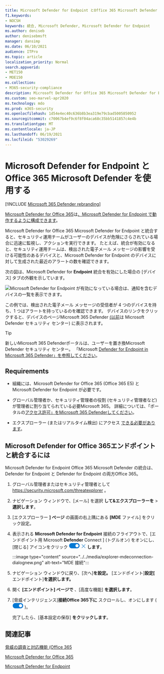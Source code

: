 ```yaml
---
title: Microsoft Defender for Endpoint とOffice 365 Microsoft Defender を使用する
f1.keywords:
- NOCSH
keywords: 統合, Microsoft Defender, Microsoft Defender for Endpoint
ms.author: deniseb
author: denisebmsft
manager: dansimp
ms.date: 06/10/2021
audience: ITPro
ms.topic: article
localization_priority: Normal
search.appverid:
- MET150
- MOE150
ms.collection:
- M365-security-compliance
description: Microsoft Defender for Office 365 Microsoft Defender for Endpoint を使用して、デバイスやメール コンテンツに対する脅威に関する詳細な情報を取得します。
ms.custom: seo-marvel-apr2020
ms.technology: mdo
ms.prod: m365-security
ms.openlocfilehash: 1d54e4ec40c636b8b3ea319e79cbad5005850952
ms.sourcegitcommit: c70067b4ef9c6f8f04aca68c35bb5141857c4e4b
ms.translationtype: MT
ms.contentlocale: ja-JP
ms.lasthandoff: 06/19/2021
ms.locfileid: "53029269"
---
```

# <a name="use-microsoft-defender-for-office-365-together-with-microsoft-defender-for-endpoint"></a>Microsoft Defender for Endpoint とOffice 365 Microsoft Defender を使用する

[!INCLUDE [Microsoft 365 Defender rebranding](../includes/microsoft-defender-for-office.md)]


[Microsoft Defender for Office 365](defender-for-office-365.md)は[、Microsoft Defender for Endpoint で動作するように構成できます](/windows/security/threat-protection)。

Microsoft Defender for Office 365 Microsoft Defender for Endpoint と統合すると、セキュリティ運用チームがユーザーのデバイスが危険にさらされている場合に迅速に監視し、アクションを実行できます。 たとえば、統合が有効になると、セキュリティ運用チームは、検出された電子メール メッセージの影響を受ける可能性のあるデバイスと、Microsoft Defender for Endpoint のデバイスに対して生成された最近のアラートの数を確認できます。

次の図は、Microsoft Defender for **Endpoint** 統合を有効にした場合の [デバイス] タブの外観を示しています。

![Microsoft Defender for Endpoint が有効になっている場合は、通知を含むデバイスの一覧を表示できます。](../../media/fec928ea-8f0c-44d7-80b9-a2e0a8cd4e89.PNG)

この例では、検出された電子メール メッセージの受信者が 4 つのデバイスを持ち、1 つはアラートを持っているのを確認できます。 デバイスのリンクをクリックすると、デバイスのページMicrosoft 365 Defender [(以前](../defender-endpoint/microsoft-defender-security-center.md)は Microsoft Defender セキュリティ センター) に表示されます。

> [!TIP]
> 新しいMicrosoft 365 Defenderポータルは、ユーザーを置き換Microsoft Defender セキュリティ センター。 「Microsoft [Defender for Endpoint in Microsoft 365 Defender」を参照してください](../defender/microsoft-365-security-center-mde.md)。

## <a name="requirements"></a>Requirements

- 組織には、Microsoft Defender for Office 365 (Office 365 E5) と Microsoft Defender for Endpoint が必要です。

- グローバル管理者か、セキュリティ管理者の役割 (セキュリティ管理者など) が管理者に割り当てられている必要Microsoft 365。 詳細については、「ポータルの[アクセス許可」をMicrosoft 365 Defenderしてください](permissions-microsoft-365-security-center.md)。

- エクスプローラー (またはリアルタイム検出) にアクセス [できる必要があります](threat-explorer.md)。

## <a name="to-integrate-microsoft-defender-for-office-365-with-microsoft-defender-for-endpoint"></a>Microsoft Defender for Office 365エンドポイントと統合するには

Microsoft Defender for Endpoint Office 365 Microsoft Defender の統合は、Defender for Endpoint と Defender for Endpoint の両方Office 365。

1. グローバル管理者またはセキュリティ管理者として <https://security.microsoft.com/threatexplorer> 。

2. ナビゲーション ウィンドウで、[メール] を選択 **して&エクスプローラーを** \> **選択します**。

3. [エクスプローラー **] ページ** の画面の右上隅にある **[MDE** ファイル] をクリック設定。

4. 表示される **Microsoft Defender for Endpoint** 接続のフライアウトで、[エンドポイント用 Microsoft **Defender** Connect ] (トグルオン) をオンにし、[閉じる] アイコンをクリック ![ ](../../media/scc-toggle-on.png) ![ ](../../media/m365-cc-sc-close-icon.png) **します**。

    :::image type="content" source="../../media/explorer-mdeconnection-dialognew.png" alt-text="MDE 接続":::

5. ナビゲーション ウィンドウに戻り、[次へ]**を設定。** [エンドポイント]**設定[** エンドポイント]**を選択します。**

6. 開く **[エンドポイント] ページで** 、[高度な機能] **を選択します**。

7. [脅威インテリジェンス]**接続Office 365下に** スクロールし、オンにします ( ![ トグルオン ](../../media/scc-toggle-on.png) )。

   完了したら、[基本設定の保存] **をクリックします**。

## <a name="related-articles"></a>関連記事

[脅威の調査と対応機能 (Office 365](office-365-ti.md)

[Microsoft Defender for Office 365](defender-for-office-365.md)

[Microsoft Defender for Endpoint](/windows/security/threat-protection)
